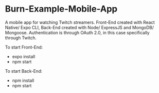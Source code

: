 # Burn-Example-Mobile-App
A mobile app for watching Twitch streamers. Front-End created with React Native/ Expo CLI, Back-End created with Node/ ExpressJS and MongoDB/ Mongoose. Authentication is through OAuth 2.0, in this case specifically through Twitch. 

To start Front-End:
 - expo install
 - npm start

To start Back-End:
 - npm install
 - npm start
